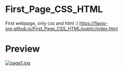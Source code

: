 # First_Page_CSS_HTML
First webpage, only css and html :)
https://flavio-ore.github.io/First_Page_CSS_HTML/public/index.html

# Preview
[![page1.jpg](https://i.postimg.cc/CMNmhsXQ/page1.jpg)](https://postimg.cc/V5Jj4nYq)

